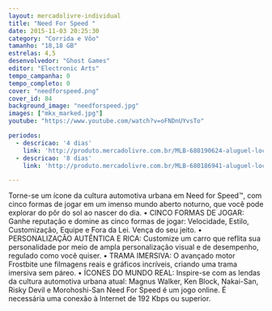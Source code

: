 ```yaml
---
layout: mercadolivre-individual
title: "Need For Speed "
date: 2015-11-03 20:25:30
category: "Corrida e Vôo"
tamanho: "18,18 GB"
estrelas: 4,5
desenvolvedor: "Ghost Games"
editor: "Electronic Arts"
tempo_campanha: 0
tempo_completo: 0
cover: "needforspeed.png"
cover_id: 84
background_image: "needforspeed.jpg"
images: ["mkx_marked.jpg"]
youtube: "https://www.youtube.com/watch?v=oFNDnUYvsTo"

periodos:
  - descricao: '4 dias'
    link: 'http://produto.mercadolivre.com.br/MLB-680190624-aluguel-locaco-de-jogos-xbox-one-midia-digital-_JM'
  - descricao: '8 dias'
    link: 'http://produto.mercadolivre.com.br/MLB-680186941-aluguel-locaco-de-jogos-xbox-one-midia-digital-_JM'

---
```


Torne-se um ícone da cultura automotiva urbana em Need for Speed™, com cinco formas de jogar em um imenso mundo aberto noturno, que você pode explorar do pôr do sol ao nascer do dia. • CINCO FORMAS DE JOGAR: Ganhe reputação e domine as cinco formas de jogar: Velocidade, Estilo, Customização, Equipe e Fora da Lei. Vença do seu jeito. • PERSONALIZAÇÃO AUTÊNTICA E RICA: Customize um carro que reflita sua personalidade por meio de ampla personalização visual e de desempenho, regulado como você quiser. • TRAMA IMERSIVA: O avançado motor Frostbite une filmagens reais e gráficos incríveis, criando uma trama imersiva sem páreo. • ÍCONES DO MUNDO REAL: Inspire-se com as lendas da cultura automotiva urbana atual: Magnus Walker, Ken Block, Nakai-San, Risky Devil e Morohoshi-San Need For Speed é um jogo online. É necessária uma conexão à Internet de 192 Kbps ou superior.
